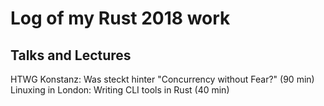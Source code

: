 # Log of my Rust 2018 work

## Talks and Lectures

HTWG Konstanz: Was steckt hinter "Concurrency without Fear?" (90 min)
Linuxing in London: Writing CLI tools in Rust (40 min)
